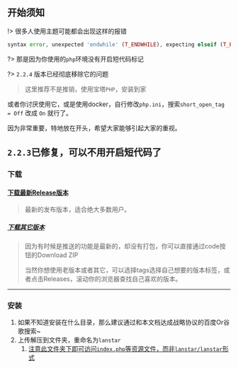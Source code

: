 ## 开始须知

!> 很多人使用主题可能都会出现这样的报错

```php
syntax error, unexpected 'endwhile' (T_ENDWHILE), expecting elseif (T_ELSEIF) or else (T_ELSE) or endif (T_ENDIF) 
```

?> 那是因为你使用的`php`环境没有开启短代码标记

?> `2.2.4` 版本已经彻底移除它的问题
> 这里推荐不是推销，使用宝塔`PHP`，安装到家

或者你讨厌使用它，或是使用docker，自行修改`php.ini`，搜索`short_open_tag = Off` 改成 `On` 就行了。

因为非常重要，特地放在开头，希望大家能够引起大家的重视。

`2.2.3`已修复，可以不用开启短代码了
---

### 下载

#### [下载最新Release版本](https://github.com/dyedd/lanstar/releases/latest)

> 最新的发布版本，适合绝大多数用户。

##### [下载其它版本](https://github.com/dyedd/lanstar)

> 因为有时候是推送的功能是最新的，却没有打包，你可以直接通过code按钮的Download ZIP
>
> 当然你想使用老版本或者其它，可以选择tags选择自己想要的版本标签，或者点击Releases，滚动你的浏览器查找自己喜欢的版本。

---

### 安装

1. 如果不知道安装在什么目录，那么建议通过和本文档达成战略协议的百度Or谷歌搜索~
2. 上传解压到文件夹，重命名为`lanstar`
   1. <u>注意此文件夹下即可访问`index.php`等资源文件，而非`lanstar/lanstar`形式</u>

